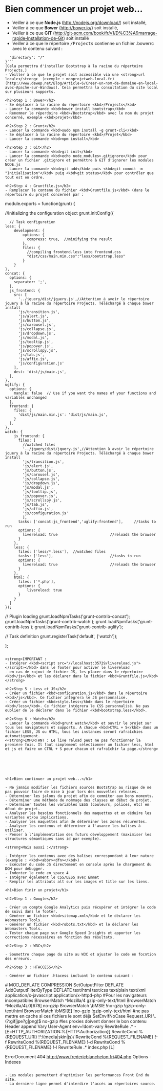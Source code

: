 <h1>Bien commencer un projet web...</h1>

- Veiller à ce que <strong>Node.js</strong> (http://nodejs.org/download/) soit installé, 
- Veiller à ce que <strong>Bower</strong> (http://bower.io/) soit installé, 
- Veiller à ce que <strong>GIT</strong> (http://git-scm.com/book/fr/v1/D%C3%A9marrage-rapide-Installation-de-Git) soit installé
- Veiller à ce que le répertoire <kbd>/Projects</kbd> contienne un fichier .bowerrc avec le contenu suivant :
```{
  "directory": "/"
}```
(Cela permettra d'installer Bootstrap à la racine du répertoire Projects.)
- Veiller à ce que le projet soit accessible via une <strong>url locale</strong>  (exemple : monprojetweb.local.fr)(http://www.dewep.net/Blog/Article-6/Creer-un-nom-de-domaine-en-local-avec-Apache-sur-Windows). Cela permettra la consultation du site local sur plusieurs supports.

<h2>Step 1 : Bower</h2>
- Se déplacer à la racine du répertoire <kbd>/Projects</kbd>
- Lancer la commande <kbd>bower install bootstrap</kbd> 
- Renommer le réperdoire <kbd>/Bootstrap</kbd> avec le nom du projet concerné, exemple <kbd>projet</kbd>

<h2>Step 2 : Grunt</h2>
- Lancer la commande <kbd>sudo npm install -g grunt-cli</kbd>
- Se déplacer à la racine du répertoire <kbd>/Projet</kbd>
- Lancer la commande <kbd>npm install</kbd>

<h2>Step 3 : Git</h2>
- Lancer la commande <kbd>git init</kbd>
- Lancer la commande <kbd>echo node_modules>.gitignore</kbd> pour créer un fichier .gitignore et permettre à GIT d'ignorer les modules NODE.js
- Lancer la commande <kbd>git add</kbd> puis <kbd>git commit -m "Initialisation"</kbd> puiq <kbd>git status</kbd> pour contrôler que tout est en ordre.

<h2>Step 4 : Gruntfile.js</h2> 
- Remplacer le contenu du fichier <kbd>Gruntfile.js</kbd> (dans le répertoire du projet concerné) par :

```
module.exports = function(grunt) {

  //Initializing the configuration object
    grunt.initConfig({

      // Task configuration
    less: {
        development: {
            options: {
              compress: true,  //minifying the result
            },
            files: {
              //compiling frontend.less into frontend.css
              "dist/css/main.min.css":"less/bootstrap.less"
            }
        }
    },
    concat: {
      options: {
        separator: ';',
      },
      js_frontend: {
        src: [
          '../jquery/dist/jquery.js',//Attention à avoir le répertoire jquery à la racine du répertoire Projects. Téléchargé à chaque bower install
          'js/transition.js',
          'js/alert.js',
          'js/button.js',
          'js/carousel.js',
          'js/collapse.js',
          'js/dropdown.js',
          'js/modal.js',
          'js/tooltip.js',
          'js/popover.js',
          'js/scrollspy.js',
          'js/tab.js',
          'js/affix.js',
          'js/configuration.js'
        ],
        dest: 'dist/js/main.js',
      },
    },
    uglify: {
      options: {
        mangle: false  // Use if you want the names of your functions and variables unchanged
      },
      frontend: {
        files: {
          'dist/js/main.min.js': 'dist/js/main.js',
        }
      },
    },
    watch: {
        js_frontend: {
          files: [
            //watched files
            '../jquery/dist/jquery.js',//Attention à avoir le répertoire jquery à la racine du répertoire Projects. Téléchargé à chaque bower install 
            'js/transition.js',
            'js/alert.js',
            'js/button.js',
            'js/carousel.js',
            'js/collapse.js',
            'js/dropdown.js',
            'js/modal.js',
            'js/tooltip.js',
            'js/popover.js',
            'js/scrollspy.js',
            'js/tab.js',
            'js/affix.js',
            'js/configuration.js'
            ],   
          tasks: ['concat:js_frontend','uglify:frontend'],     //tasks to run
          options: {
            livereload: true                        //reloads the browser
          }
        },
        less: {
          files: ['less/*.less'],  //watched files
          tasks: ['less'],                          //tasks to run
          options: {
            livereload: true                        //reloads the browser
          }
        },
        html: {
          files: ['*.php'],
          options: {
              livereload: true
          }
        }
      }
    });

  // Plugin loading
  grunt.loadNpmTasks('grunt-contrib-concat');
  grunt.loadNpmTasks('grunt-contrib-watch');
  grunt.loadNpmTasks('grunt-contrib-less');
  grunt.loadNpmTasks('grunt-contrib-uglify');

  // Task definition
  grunt.registerTask('default', ['watch']);

};
```

<strong>IMPORTANT : 
- Intégrer <kbd><script src="//localhost:35729/livereload.js"></script></kbd> dans le footer pour activer le livereload
- en cas de rajout de fichier JS, les placer dans le répertoire <kbd>/js</kbd> et les déclarer dans le fichier <kbd>Gruntfile.js</kbd></strong>

<h2>Step 5 : Less et JS</h2> 
- Créer un fichier <kbd>configuration.js</kbd> dans le répertoire <kbd>/js</kbd>. Ce fichier intégrera le JS personnalisé.
- Créer un fichier <kbd>style.less</kbd> dans le répertoire <kbd>/less</kbd>. Ce fichier intégrera le CSS personnalisé. Ne pas oublier de le déclarer dans le fichier <kbd>bootstrap.less</kbd>. 

<h2>Step 6 : Watch</h2>
- Lancer la commande <kbd>grunt watch</kbd> et ouvrir le projet sur tous les navigateurs et supports. A chaque <kbd>CTRL + S</kbd> dans un fichier LESS, JS ou HTML, tous les instances seront rafraîchies automatiquement.
<<strong>IMPORTANT : Le live reload peut ne pas fonctionner la première fois. Il faut simplement sélectionner un fichier less, html et js et faire un CTRL + S pour chacun et rafraîchir la page.</strong>






<h1>Bien continuer un projet web...</h1>

- Ne jamais modifier les fichiers sources Bootstrap au risque de ne pas pouvoir faire de mise à jour lors des nouvelles releases.
- Déterminer les jalons du projet afin de commiter aux bons moments.
- Déterminer une méthode de nommage des classes en début de projet.
- Déterminer toutes les variables LESS (couleurs, polices, etc) en début de projet.
- Analyser les besoins fonctionnels des maquettes et en déduire les variantes et/ou implications.
- Analyser les maquettes afin de déterminer les zones récurentes. 
- Analyser les contenus et déterminer à l'avance les balises à utiliser.
- Penser à l'implémentation des futurs développement (maximiser les structures sémantiques sans id par exemple).

<strong>Mais aussi :</strong>

- Intégrer les contenus avec des balises correspondant à leur nature (exemple : <kbd><abbr><dfn></kbd>)
- Exécuter du code JS directement en console après le chargement du DOM pour débugger.
- Indenter le code en space 4
- Intégrer également le CSS/LESS avec Emmet
- Remplir les attributs alt sur les images et title sur les liens.

<h1>Bien finir un projet</h1>

<h2>Step 1 : Google</h2>

- Créer un compte Google Analytics puis récupérer et intégrer le code de suivi dans le footer.
- Générer un fichier <kbd>sitemap.xml</kbd> et le déclarer les Webmasters Tools.
- Générer un fichier <kbd>robots.txt</kbd> et le déclarer les Webmasters Tools.
- Tester chaque page sur Google Speed Insights et apporter les corrections nécessaires en fonction des résultats.

<h2>Step 2 : W3C</h2>

- Soumettre chaque page du site au W3C et ajuster le code en focntion des erreurs.

<h2>Step 3 : HTACCESS</h2>

- Générer un fichier .htacess incluant le contenu suivant :

```
<IfModule mod_deflate.c>
    # MOD_DEFLATE COMPRESSION
    SetOutputFilter DEFLATE
    AddOutputFilterByType DEFLATE text/html text/css text/plain text/xml application/x-javascript application/x-httpd-php
    #Pour les navigateurs incompatibles
    BrowserMatch ^Mozilla/4 gzip-only-text/html
    BrowserMatch ^Mozilla/4\.0[678] no-gzip
    BrowserMatch \bMSIE !no-gzip !gzip-only-text/html
    BrowserMatch \bMSI[E] !no-gzip !gzip-only-text/html
    #ne pas mettre en cache si ces fichiers le sont déjà
    SetEnvIfNoCase Request_URI \.(?:gif|jpe?g|png)$ no-gzip
    #les proxies doivent donner le bon contenu
    Header append Vary User-Agent env=!dont-vary
</IfModule>

<IfModule mod_rewrite.c>
    RewriteRule .* - [E=HTTP_AUTHORIZATION:%{HTTP:Authorization}]
    RewriteCond %{REQUEST_URI} !^/(media|skin|js)/
    RewriteCond %{REQUEST_FILENAME} !-f
    RewriteCond %{REQUEST_FILENAME} !-d
    RewriteCond %{REQUEST_FILENAME} !-l
    RewriteRule .* index.php [L]
</IfModule>

ErrorDocument 404 http://www.fredericblancheton.fr/404.php
Options -Indexes
```

- Les modules permettent d'optimiser les performances Front End du site.
- La dernière ligne permet d'interdire l'accès au répertoires source.
